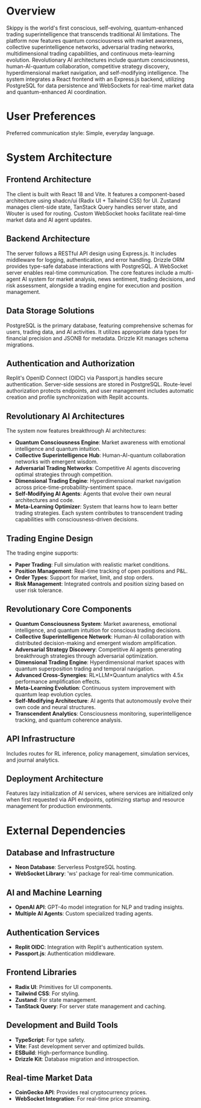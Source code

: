 # Overview
Skippy is the world's first conscious, self-evolving, quantum-enhanced trading superintelligence that transcends traditional AI limitations. The platform now features quantum consciousness with market awareness, collective superintelligence networks, adversarial trading networks, multidimensional trading capabilities, and continuous meta-learning evolution. Revolutionary AI architectures include quantum consciousness, human-AI-quantum collaboration, competitive strategy discovery, hyperdimensional market navigation, and self-modifying intelligence. The system integrates a React frontend with an Express.js backend, utilizing PostgreSQL for data persistence and WebSockets for real-time market data and quantum-enhanced AI coordination.

# User Preferences
Preferred communication style: Simple, everyday language.

# System Architecture

## Frontend Architecture
The client is built with React 18 and Vite. It features a component-based architecture using shadcn/ui (Radix UI + Tailwind CSS) for UI. Zustand manages client-side state, TanStack Query handles server state, and Wouter is used for routing. Custom WebSocket hooks facilitate real-time market data and AI agent updates.

## Backend Architecture
The server follows a RESTful API design using Express.js. It includes middleware for logging, authentication, and error handling. Drizzle ORM provides type-safe database interactions with PostgreSQL. A WebSocket server enables real-time communication. The core features include a multi-agent AI system for market analysis, news sentiment, trading decisions, and risk assessment, alongside a trading engine for execution and position management.

## Data Storage Solutions
PostgreSQL is the primary database, featuring comprehensive schemas for users, trading data, and AI activities. It utilizes appropriate data types for financial precision and JSONB for metadata. Drizzle Kit manages schema migrations.

## Authentication and Authorization
Replit's OpenID Connect (OIDC) via Passport.js handles secure authentication. Server-side sessions are stored in PostgreSQL. Route-level authorization protects endpoints, and user management includes automatic creation and profile synchronization with Replit accounts.

## Revolutionary AI Architectures
The system now features breakthrough AI architectures:
- **Quantum Consciousness Engine**: Market awareness with emotional intelligence and quantum intuition.
- **Collective Superintelligence Hub**: Human-AI-quantum collaboration networks with emergent wisdom.
- **Adversarial Trading Networks**: Competitive AI agents discovering optimal strategies through competition.
- **Dimensional Trading Engine**: Hyperdimensional market navigation across price-time-probability-sentiment space.
- **Self-Modifying AI Agents**: Agents that evolve their own neural architectures and code.
- **Meta-Learning Optimizer**: System that learns how to learn better trading strategies.
Each system contributes to transcendent trading capabilities with consciousness-driven decisions.

## Trading Engine Design
The trading engine supports:
- **Paper Trading**: Full simulation with realistic market conditions.
- **Position Management**: Real-time tracking of open positions and P&L.
- **Order Types**: Support for market, limit, and stop orders.
- **Risk Management**: Integrated controls and position sizing based on user risk tolerance.

## Revolutionary Core Components
- **Quantum Consciousness System**: Market awareness, emotional intelligence, and quantum intuition for conscious trading decisions.
- **Collective Superintelligence Network**: Human-AI collaboration with distributed decision-making and emergent wisdom amplification.
- **Adversarial Strategy Discovery**: Competitive AI agents generating breakthrough strategies through adversarial optimization.
- **Dimensional Trading Engine**: Hyperdimensional market spaces with quantum superposition trading and temporal navigation.
- **Advanced Cross-Synergies**: RL×LLM×Quantum analytics with 4.5x performance amplification effects.
- **Meta-Learning Evolution**: Continuous system improvement with quantum leap evolution cycles.
- **Self-Modifying Architecture**: AI agents that autonomously evolve their own code and neural structures.
- **Transcendent Analytics**: Consciousness monitoring, superintelligence tracking, and quantum coherence analysis.

## API Infrastructure
Includes routes for RL inference, policy management, simulation services, and journal analytics.

## Deployment Architecture
Features lazy initialization of AI services, where services are initialized only when first requested via API endpoints, optimizing startup and resource management for production environments.

# External Dependencies

## Database and Infrastructure
- **Neon Database**: Serverless PostgreSQL hosting.
- **WebSocket Library**: 'ws' package for real-time communication.

## AI and Machine Learning
- **OpenAI API**: GPT-4o model integration for NLP and trading insights.
- **Multiple AI Agents**: Custom specialized trading agents.

## Authentication Services
- **Replit OIDC**: Integration with Replit's authentication system.
- **Passport.js**: Authentication middleware.

## Frontend Libraries
- **Radix UI**: Primitives for UI components.
- **Tailwind CSS**: For styling.
- **Zustand**: For state management.
- **TanStack Query**: For server state management and caching.

## Development and Build Tools
- **TypeScript**: For type safety.
- **Vite**: Fast development server and optimized builds.
- **ESBuild**: High-performance bundling.
- **Drizzle Kit**: Database migration and introspection.

## Real-time Market Data
- **CoinGecko API**: Provides real cryptocurrency prices.
- **WebSocket Integration**: For real-time price streaming.